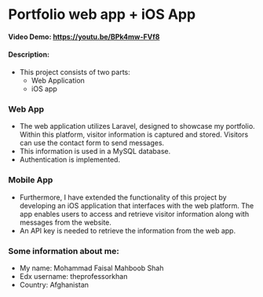 # Portfolio web app + iOS App
#### Video Demo: https://youtu.be/BPk4mw-FVf8
#### Description:
- This project consists of two parts:
    - Web Application
    - iOS app
### Web App
- The web application utilizes Laravel, designed to showcase my portfolio. Within this platform,  visitor information is captured and stored. Visitors can use the contact form to send messages.
- This information is used in a MySQL database.
- Authentication is implemented.


### Mobile App
- Furthermore, I have extended the functionality of this project by developing an iOS application that interfaces with the web platform. The app enables users to access and retrieve visitor information along with messages from the website.
- An API key is needed to retrieve the information from the web app.

### Some information about me:
- My name: Mohammad Faisal Mahboob Shah
- Edx username: theprofessorkhan
- Country: Afghanistan


